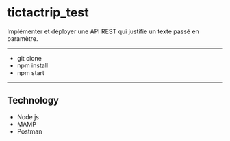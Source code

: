# tictactrip_test
Implémenter et déployer une API REST qui justifie un texte passé en paramètre.
***
* git clone
* npm install
* npm start
***
## Technology
* Node js
* MAMP
* Postman


